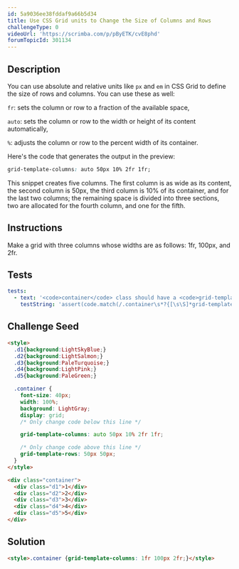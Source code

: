 ```yaml
---
id: 5a9036ee38fddaf9a66b5d34
title: Use CSS Grid units to Change the Size of Columns and Rows
challengeType: 0
videoUrl: 'https://scrimba.com/p/pByETK/cvE8phd'
forumTopicId: 301134
---
```


## Description

<section id='description'>

You can use absolute and relative units like `px` and `em` in CSS Grid to define the size of rows and columns. You can use these as well:

`fr`: sets the column or row to a fraction of the available space,

`auto`: sets the column or row to the width or height of its content automatically,

`%`: adjusts the column or row to the percent width of its container.

Here's the code that generates the output in the preview:

```css
grid-template-columns: auto 50px 10% 2fr 1fr;
```

This snippet creates five columns. The first column is as wide as its content, the second column is 50px, the third column is 10% of its container, and for the last two columns; the remaining space is divided into three sections, two are allocated for the fourth column, and one for the fifth.

</section>

## Instructions

<section id='instructions'>

Make a grid with three columns whose widths are as follows: 1fr, 100px, and 2fr.

</section>

## Tests

<section id='tests'>

```yml
tests:
  - text: '<code>container</code> class should have a <code>grid-template-columns</code> property that has three columns with the following widths: <code>1fr, 100px, and 2fr</code>.'
    testString: 'assert(code.match(/.container\s*?{[\s\S]*grid-template-columns\s*?:\s*?1fr\s*?100px\s*?2fr\s*?;[\s\S]*}/gi));'

```

</section>

## Challenge Seed

<section id='challengeSeed'>

<div id='html-seed'>

```html
<style>
  .d1{background:LightSkyBlue;}
  .d2{background:LightSalmon;}
  .d3{background:PaleTurquoise;}
  .d4{background:LightPink;}
  .d5{background:PaleGreen;}

  .container {
    font-size: 40px;
    width: 100%;
    background: LightGray;
    display: grid;
    /* Only change code below this line */

    grid-template-columns: auto 50px 10% 2fr 1fr;

    /* Only change code above this line */
    grid-template-rows: 50px 50px;
  }
</style>

<div class="container">
  <div class="d1">1</div>
  <div class="d2">2</div>
  <div class="d3">3</div>
  <div class="d4">4</div>
  <div class="d5">5</div>
</div>
```

</div>

</section>

## Solution

<section id='solution'>

```html
<style>.container {grid-template-columns: 1fr 100px 2fr;}</style>
```

</section>
